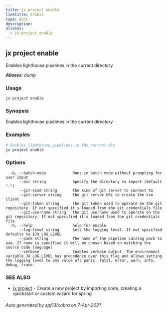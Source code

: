 ```yaml
---
title: jx project enable
linktitle: enable
type: docs
description: 
aliases:
  - jx-project_enable
---
```


## jx project enable

Enables lighthouse pipelines in the current directory

***Aliases**: dump*

### Usage

```
jx project enable
```

### Synopsis

Enables lighthouse pipelines in the current directory

### Examples

  ```bash
  # Enables lighthouse pipelines in the current dir
  jx project enable

  ```
### Options

```
  -b, --batch-mode            Runs in batch mode without prompting for user input
      --dir string            Specify the directory to import (default ".")
      --git-kind string       the kind of git server to connect to
      --git-server string     the git server URL to create the scm client
      --git-token string      the git token used to operate on the git repository. If not specified it's loaded from the git credentials file
      --git-username string   the git username used to operate on the git repository. If not specified it's loaded from the git credentials file
  -h, --help                  help for enable
      --log-level string      Sets the logging level. If not specified defaults to $JX_LOG_LEVEL
      --pack string           The name of the pipeline catalog pack to use. If none is specified it will be chosen based on matching the source code languages
      --verbose               Enables verbose output. The environment variable JX_LOG_LEVEL has precedence over this flag and allows setting the logging level to any value of: panic, fatal, error, warn, info, debug, trace
```

### SEE ALSO

* [jx project](..)	 - Create a new project by importing code, creating a quickstart or custom wizard for spring

###### Auto generated by spf13/cobra on 7-Apr-2021
